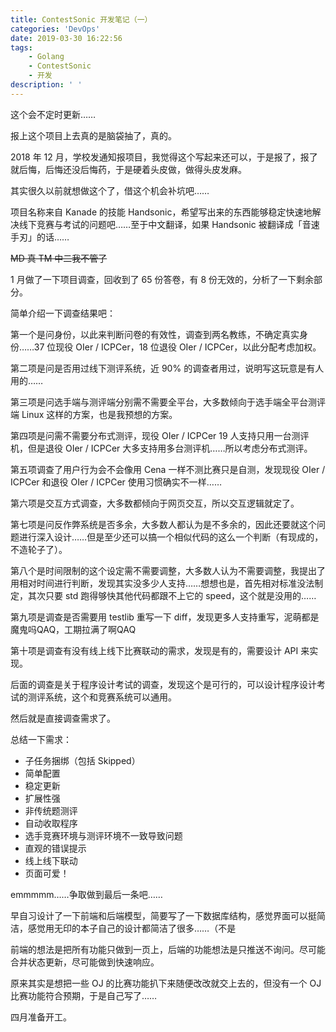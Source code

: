 ```yaml
---
title: ContestSonic 开发笔记（一）
categories: 'DevOps'
date: 2019-03-30 16:22:56
tags:
	- Golang
	- ContestSonic
	- 开发
description: ' '
---
```


这个会不定时更新……

报上这个项目上去真的是脑袋抽了，真的。

2018 年 12 月，学校发通知报项目，我觉得这个写起来还可以，于是报了，报了就后悔，后悔还没后悔药，于是硬着头皮做，做得头皮发麻。

其实很久以前就想做这个了，借这个机会补坑吧……

项目名称来自 Kanade 的技能 Handsonic，希望写出来的东西能够稳定快速地解决线下竞赛与考试的问题吧……至于中文翻译，如果 Handsonic 被翻译成「音速手刃」的话……

~~MD 真 TM 中二我不管了~~

1 月做了一下项目调查，回收到了 65 份答卷，有 8 份无效的，分析了一下剩余部分。

简单介绍一下调查结果吧：

第一个是问身份，以此来判断问卷的有效性，调查到两名教练，不确定真实身份……37 位现役 OIer / ICPCer，18 位退役 OIer / ICPCer，以此分配考虑加权。

第二项是问是否用过线下测评系统，近 90% 的调查者用过，说明写这玩意是有人用的……

第三项是问选手端与测评端分别需不需要全平台，大多数倾向于选手端全平台测评端 Linux 这样的方案，也是我预想的方案。

第四项是问需不需要分布式测评，现役 OIer / ICPCer 19 人支持只用一台测评机，但是退役 OIer / ICPCer 大多支持用多台测评机……所以考虑分布式测评。

第五项调查了用户行为会不会像用 Cena 一样不测比赛只是自测，发现现役 OIer / ICPCer 和退役 OIer / ICPCer 使用习惯确实不一样……

第六项是交互方式调查，大多数都倾向于网页交互，所以交互逻辑就定了。

第七项是问反作弊系统是否多余，大多数人都认为是不多余的，因此还要就这个问题进行深入设计……但是至少还可以搞一个相似代码的这么一个判断（有现成的，不造轮子了）。

第八个是时间限制的这个设定需不需要调整，大多数人认为不需要调整，我提出了用相对时间进行判断，发现其实没多少人支持……想想也是，首先相对标准没法制定，其次只要 std 跑得够快其他代码都跟不上它的 speed，这个就是没用的……

第九项是调查是否需要用 testlib 重写一下 diff，发现更多人支持重写，泥萌都是魔鬼吗QAQ，工期拉满了啊QAQ

第十项是调查有没有线上线下比赛联动的需求，发现是有的，需要设计 API 来实现。

后面的调查是关于程序设计考试的调查，发现这个是可行的，可以设计程序设计考试的测评系统，这个和竞赛系统可以通用。

然后就是直接调查需求了。

总结一下需求：

- 子任务捆绑（包括 Skipped）
- 简单配置
- 稳定更新
- 扩展性强
- 非传统题测评
- 自动收取程序
- 选手竞赛环境与测评环境不一致导致问题
- 直观的错误提示
- 线上线下联动
- 页面可爱！

emmmmm……争取做到最后一条吧……

早自习设计了一下前端和后端模型，简要写了一下数据库结构，感觉界面可以挺简洁，感觉用无印的本子自己的设计都简洁了很多……（不是

前端的想法是把所有功能只做到一页上，后端的功能想法是只推送不询问。尽可能合并状态更新，尽可能做到快速响应。

原来其实是想把一些 OJ 的比赛功能扒下来随便改改就交上去的，但没有一个 OJ 比赛功能符合预期，于是自己写了……

四月准备开工。
